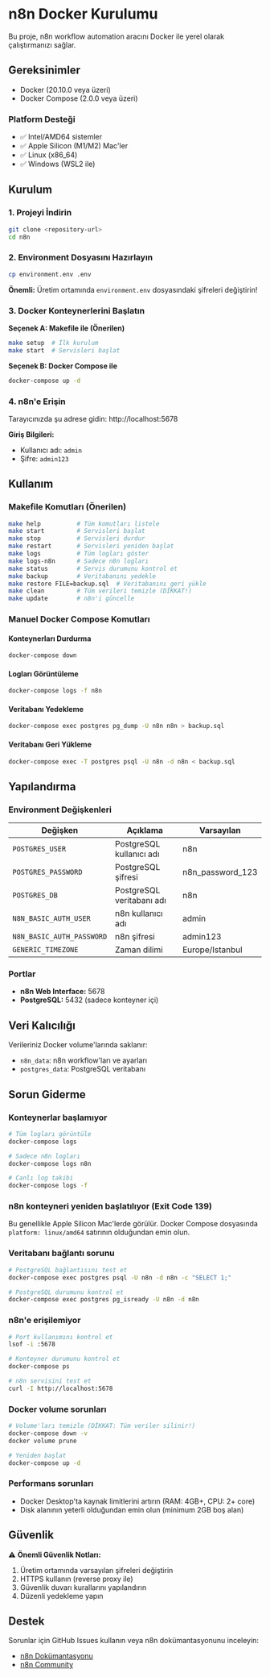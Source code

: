 # n8n Docker Kurulumu

Bu proje, n8n workflow automation aracını Docker ile yerel olarak çalıştırmanızı sağlar.

## Gereksinimler

- Docker (20.10.0 veya üzeri)
- Docker Compose (2.0.0 veya üzeri)

### Platform Desteği
- ✅ Intel/AMD64 sistemler
- ✅ Apple Silicon (M1/M2) Mac'ler
- ✅ Linux (x86_64)
- ✅ Windows (WSL2 ile)

## Kurulum

### 1. Projeyi İndirin
```bash
git clone <repository-url>
cd n8n
```

### 2. Environment Dosyasını Hazırlayın
```bash
cp environment.env .env
```

**Önemli:** Üretim ortamında `environment.env` dosyasındaki şifreleri değiştirin!

### 3. Docker Konteynerlerini Başlatın

**Seçenek A: Makefile ile (Önerilen)**
```bash
make setup  # İlk kurulum
make start  # Servisleri başlat
```

**Seçenek B: Docker Compose ile**
```bash
docker-compose up -d
```

### 4. n8n'e Erişin
Tarayıcınızda şu adrese gidin: http://localhost:5678

**Giriş Bilgileri:**
- Kullanıcı adı: `admin`
- Şifre: `admin123`

## Kullanım

### Makefile Komutları (Önerilen)
```bash
make help          # Tüm komutları listele
make start         # Servisleri başlat
make stop          # Servisleri durdur
make restart       # Servisleri yeniden başlat
make logs          # Tüm logları göster
make logs-n8n      # Sadece n8n logları
make status        # Servis durumunu kontrol et
make backup        # Veritabanını yedekle
make restore FILE=backup.sql  # Veritabanını geri yükle
make clean         # Tüm verileri temizle (DİKKAT!)
make update        # n8n'i güncelle
```

### Manuel Docker Compose Komutları

#### Konteynerları Durdurma
```bash
docker-compose down
```

#### Logları Görüntüleme
```bash
docker-compose logs -f n8n
```

#### Veritabanı Yedekleme
```bash
docker-compose exec postgres pg_dump -U n8n n8n > backup.sql
```

#### Veritabanı Geri Yükleme
```bash
docker-compose exec -T postgres psql -U n8n -d n8n < backup.sql
```

## Yapılandırma

### Environment Değişkenleri

| Değişken | Açıklama | Varsayılan |
|----------|----------|------------|
| `POSTGRES_USER` | PostgreSQL kullanıcı adı | n8n |
| `POSTGRES_PASSWORD` | PostgreSQL şifresi | n8n_password_123 |
| `POSTGRES_DB` | PostgreSQL veritabanı adı | n8n |
| `N8N_BASIC_AUTH_USER` | n8n kullanıcı adı | admin |
| `N8N_BASIC_AUTH_PASSWORD` | n8n şifresi | admin123 |
| `GENERIC_TIMEZONE` | Zaman dilimi | Europe/Istanbul |

### Portlar

- **n8n Web Interface:** 5678
- **PostgreSQL:** 5432 (sadece konteyner içi)

## Veri Kalıcılığı

Verileriniz Docker volume'larında saklanır:
- `n8n_data`: n8n workflow'ları ve ayarları
- `postgres_data`: PostgreSQL veritabanı

## Sorun Giderme

### Konteynerlar başlamıyor
```bash
# Tüm logları görüntüle
docker-compose logs

# Sadece n8n logları
docker-compose logs n8n

# Canlı log takibi
docker-compose logs -f
```

### n8n konteyneri yeniden başlatılıyor (Exit Code 139)
Bu genellikle Apple Silicon Mac'lerde görülür. Docker Compose dosyasında `platform: linux/amd64` satırının olduğundan emin olun.

### Veritabanı bağlantı sorunu
```bash
# PostgreSQL bağlantısını test et
docker-compose exec postgres psql -U n8n -d n8n -c "SELECT 1;"

# PostgreSQL durumunu kontrol et
docker-compose exec postgres pg_isready -U n8n -d n8n
```

### n8n'e erişilemiyor
```bash
# Port kullanımını kontrol et
lsof -i :5678

# Konteyner durumunu kontrol et
docker-compose ps

# n8n servisini test et
curl -I http://localhost:5678
```

### Docker volume sorunları
```bash
# Volume'ları temizle (DİKKAT: Tüm veriler silinir!)
docker-compose down -v
docker volume prune

# Yeniden başlat
docker-compose up -d
```

### Performans sorunları
- Docker Desktop'ta kaynak limitlerini artırın (RAM: 4GB+, CPU: 2+ core)
- Disk alanının yeterli olduğundan emin olun (minimum 2GB boş alan)

## Güvenlik

⚠️ **Önemli Güvenlik Notları:**

1. Üretim ortamında varsayılan şifreleri değiştirin
2. HTTPS kullanın (reverse proxy ile)
3. Güvenlik duvarı kurallarını yapılandırın
4. Düzenli yedekleme yapın

## Destek

Sorunlar için GitHub Issues kullanın veya n8n dokümantasyonunu inceleyin:
- [n8n Dokümantasyonu](https://docs.n8n.io/)
- [n8n Community](https://community.n8n.io/)
